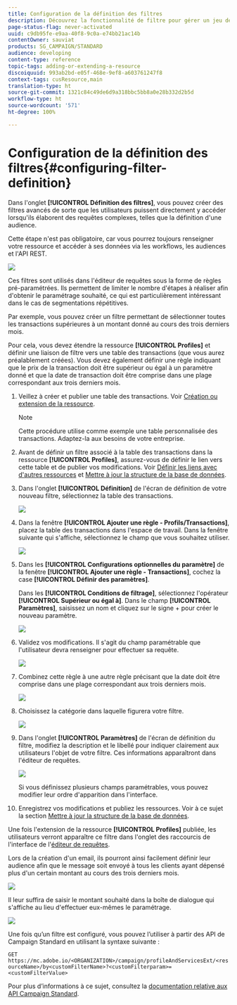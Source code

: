 ```yaml
---
title: Configuration de la définition des filtres
description: Découvrez la fonctionnalité de filtre pour gérer un jeu de données volumineux.
page-status-flag: never-activated
uuid: c9db95fe-e9aa-40f8-9c0a-e74bb21ac14b
contentOwner: sauviat
products: SG_CAMPAIGN/STANDARD
audience: developing
content-type: reference
topic-tags: adding-or-extending-a-resource
discoiquuid: 993ab2bd-e05f-468e-9ef8-a603761247f8
context-tags: cusResource,main
translation-type: ht
source-git-commit: 1321c84c49de6d9a318bbc5bb8a0e28b332d2b5d
workflow-type: ht
source-wordcount: '571'
ht-degree: 100%

---
```



# Configuration de la définition des filtres{#configuring-filter-definition}

Dans l&#39;onglet **[!UICONTROL Définition des filtres]**, vous pouvez créer des filtres avancés de sorte que les utilisateurs puissent directement y accéder lorsqu&#39;ils élaborent des requêtes complexes, telles que la définition d&#39;une audience.

Cette étape n&#39;est pas obligatoire, car vous pourrez toujours renseigner votre ressource et accéder à ses données via les workflows, les audiences et l&#39;API REST.

![](assets/custom_resource_filter-definition.png)

Ces filtres sont utilisés dans l&#39;éditeur de requêtes sous la forme de règles pré-paramétrées. Ils permettent de limiter le nombre d&#39;étapes à réaliser afin d&#39;obtenir le paramétrage souhaité, ce qui est particulièrement intéressant dans le cas de segmentations répétitives.

Par exemple, vous pouvez créer un filtre permettant de sélectionner toutes les transactions supérieures à un montant donné au cours des trois derniers mois.

Pour cela, vous devez étendre la ressource **[!UICONTROL Profiles]** et définir une liaison de filtre vers une table des transactions (que vous aurez préalablement créées). Vous devez également définir une règle indiquant que le prix de la transaction doit être supérieur ou égal à un paramètre donné et que la date de transaction doit être comprise dans une plage correspondant aux trois derniers mois.

1. Veillez à créer et publier une table des transactions. Voir [Création ou extension de la ressource](../../developing/using/creating-or-extending-the-resource.md).

   >[!NOTE]
   >
   >Cette procédure utilise comme exemple une table personnalisée des transactions. Adaptez-la aux besoins de votre entreprise.

1. Avant de définir un filtre associé à la table des transactions dans la ressource **[!UICONTROL Profiles]**, assurez-vous de définir le lien vers cette table et de publier vos modifications. Voir [Définir les liens avec d&#39;autres ressources](../../developing/using/configuring-the-resource-s-data-structure.md#defining-links-with-other-resources) et [Mettre à jour la structure de la base de données](../../developing/using/updating-the-database-structure.md).
1. Dans l&#39;onglet **[!UICONTROL Définition]** de l&#39;écran de définition de votre nouveau filtre, sélectionnez la table des transactions.

   ![](assets/custom_resource_filter-definition_example-empty.png)

1. Dans la fenêtre **[!UICONTROL Ajouter une règle - Profils/Transactions]**, placez la table des transactions dans l&#39;espace de travail. Dans la fenêtre suivante qui s&#39;affiche, sélectionnez le champ que vous souhaitez utiliser.

   ![](assets/custom_resource_filter-definition_example-field.png)

1. Dans les **[!UICONTROL Configurations optionnelles du paramètre]** de la fenêtre **[!UICONTROL Ajouter une règle - Transactions]**, cochez la case **[!UICONTROL Définir des paramètres]**.

   Dans les **[!UICONTROL Conditions de filtrage]**, sélectionnez l&#39;opérateur **[!UICONTROL Supérieur ou égal à]**. Dans le champ **[!UICONTROL Paramètres]**, saisissez un nom et cliquez sur le signe + pour créer le nouveau paramètre.

   ![](assets/custom_resource_filter-definition_example-parameter.png)

1. Validez vos modifications. Il s&#39;agit du champ paramétrable que l&#39;utilisateur devra renseigner pour effectuer sa requête.

   ![](assets/custom_resource_filter-definition_ex_edit-rule.png)

1. Combinez cette règle à une autre règle précisant que la date doit être comprise dans une plage correspondant aux trois derniers mois.

   ![](assets/custom_resource_filter-definition_example.png)

1. Choisissez la catégorie dans laquelle figurera votre filtre.

   ![](assets/custom_resource_filter-definition_category.png)

1. Dans l&#39;onglet **[!UICONTROL Paramètres]** de l&#39;écran de définition du filtre, modifiez la description et le libellé pour indiquer clairement aux utilisateurs l&#39;objet de votre filtre. Ces informations apparaîtront dans l&#39;éditeur de requêtes.

   ![](assets/custom_resource_filter-definition_parameters.png)

   Si vous définissez plusieurs champs paramétrables, vous pouvez modifier leur ordre d&#39;apparition dans l&#39;interface.

1. Enregistrez vos modifications et publiez les ressources. Voir à ce sujet la section [Mettre à jour la structure de la base de données](../../developing/using/updating-the-database-structure.md).

Une fois l&#39;extension de la ressource **[!UICONTROL Profiles]** publiée, les utilisateurs verront apparaître ce filtre dans l&#39;onglet des raccourcis de l&#39;interface de l&#39;[éditeur de requêtes](../../automating/using/editing-queries.md).

Lors de la création d&#39;un email, ils pourront ainsi facilement définir leur audience afin que le message soit envoyé à tous les clients ayant dépensé plus d&#39;un certain montant au cours des trois derniers mois.

![](assets/custom_resource_filter-definition_email-audience.png)

Il leur suffira de saisir le montant souhaité dans la boîte de dialogue qui s&#39;affiche au lieu d&#39;effectuer eux-mêmes le paramétrage.

![](assets/custom_resource_filter-definition_email-audience_filter.png)

Une fois qu’un filtre est configuré, vous pouvez l’utiliser à partir des API de Campaign Standard en utilisant la syntaxe suivante :

`GET https://mc.adobe.io/<ORGANIZATION>/campaign/profileAndServicesExt/<resourceName>/by<customFilterName>?<customFilterparam>=<customFilterValue>`

Pour plus d’informations à ce sujet, consultez la [documentation relative aux API Campaign Standard](../../api/using/filtering.md#custom-filters).

